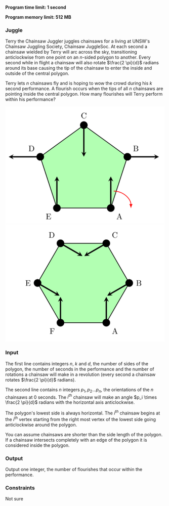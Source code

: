 **Program time limit: 1 second**

**Program memory limit: 512 MB**

### Juggle
Terry the Chainsaw Juggler juggles chainsaws for a living at UNSW's Chainsaw Juggling Society, Chainsaw JuggleSoc. At each second a chainsaw wielded by Terry will arc across the sky, transitioning anticlockwise from one point on an $n$-sided polygon to another. Every second while in flight a chainsaw will also rotate $\frac{2 \pi}{d}$ radians around its base causing the tip of the chainsaw to enter the inside and outside of the central polygon. 

Terry lets $n$ chainsaws fly and is hoping to wow the crowd during his $k$ second performance. A flourish occurs when the tips of all $n$ chainsaws are pointing inside the central polygon. How many flourishes will Terry perform within his performance?

![frecho](juggle-pent.png)
![gronecho](juggle-hex.png)

### Input
The first line contains integers $n$, $k$ and $d$, the number of sides of the polygon, the number of seconds in the performance and the number of rotations a chainsaw will make in a revolution (every second a chainsaw rotates $\frac{2 \pi}{d}$ radians).

The second line contains $n$ integers $p_1, p_2 ... p_n$, the orientations of the $n$ chainsaws at 0 seconds. The $i^{th}$ chainsaw will make an angle $p_i \times \frac{2 \pi}{d}$ radians with the horizontal axis anticlockwise. 

The polygon's lowest side is always horizontal. The $i^{th}$ chainsaw begins at the $i^{th}$ vertex starting from the right most vertex of the lowest side going anticlockwise around the polygon.

You can assume chainsaws are shorter than the side length of the polygon. If a chainsaw intersects completely with an edge of the polygon it is considered inside the polygon. 

### Output
Output one integer, the number of flourishes that occur within the performance.

### Constraints

Not sure

